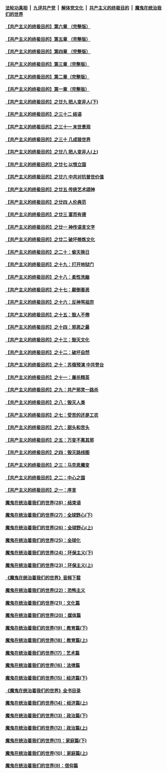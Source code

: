 ####  [法轮功真相](../../../../basic/blob/master/README.md?t=11241926) &nbsp;|&nbsp; [九评共产党](../../../../9ping.md/blob/master/README.md?t=11241926) &nbsp;|&nbsp; [解体党文化](../../../../jtdwh.md/blob/master/README.md?t=11241926)  &nbsp;|&nbsp; [共产主义的终极目的](../../../../gczydzjmd.md/blob/master/README.md?t=11241926) &nbsp;|&nbsp; [魔鬼在统治我们的世界](../../../../mgztzwmdsj.md/blob/master/README.md?t=11241926) 

#### [【共产主义的终极目的】第六章 （完整版）](../pages/nsc422/n11428913.md?t=11241926) 

#### [【共产主义的终极目的】第五章 （完整版）](../pages/nsc422/n11428912.md?t=11241926) 

#### [【共产主义的终极目的】第四章 （完整版）](../pages/nsc422/n11428907.md?t=11241926) 

#### [【共产主义的终极目的】第三章（完整版）](../pages/nsc422/n11428848.md?t=11241926) 

#### [【共产主义的终极目的】第二章（完整版）](../pages/nsc422/n11428831.md?t=11241926) 

#### [【共产主义的终极目的】第一章（完整版）](../pages/nsc422/n11417651.md?t=11241926) 

#### [【共产主义的终极目的】之廿九 把人变非人(下)](../pages/nsc422/n11344140.md?t=11241926) 

#### [【共产主义的终极目的】之三十二 结语](../pages/nsc422/n11360535.md?t=11241926) 

#### [【共产主义的终极目的】之三十一 末世景观](../pages/nsc422/n11351129.md?t=11241926) 

#### [【共产主义的终极目的】之三十 几成狼世界](../pages/nsc422/n11348280.md?t=11241926) 

#### [【共产主义的终极目的】之廿八 把人变非人(上)](../pages/nsc422/n11340492.md?t=11241926) 

#### [【共产主义的终极目的】之廿七 以恨立国](../pages/nsc422/n11336944.md?t=11241926) 

#### [【共产主义的终极目的】之廿六 中共对抗普世价值](../pages/nsc422/n11324785.md?t=11241926) 

#### [【共产主义的终极目的】之廿五 传统艺术颂神](../pages/nsc422/n11296396.md?t=11241926) 

#### [【共产主义的终极目的】之廿四 人伦典范](../pages/nsc422/n11296397.md?t=11241926) 

#### [【共产主义的终极目的】之廿三 富而有德](../pages/nsc422/n11283598.md?t=11241926) 

#### [【共产主义的终极目的】之廿一 神传语言文字](../pages/nsc422/n11263265.md?t=11241926) 

#### [【共产主义的终极目的】之廿二 破坏修炼文化](../pages/nsc422/n11245728.md?t=11241926) 

#### [【共产主义的终极目的】之二十：偷天换日](../pages/nsc422/n11238846.md?t=11241926) 

#### [【共产主义的终极目的】之十九：打开地狱门](../pages/nsc422/n11206376.md?t=11241926) 

#### [【共产主义的终极目的】之十八：柔性洗脑](../pages/nsc422/n11199994.md?t=11241926) 

#### [【共产主义的终极目的】之十七：颠倒善恶](../pages/nsc422/n11179782.md?t=11241926) 

#### [【共产主义的终极目的】之十六：反神骂祖宗](../pages/nsc422/n11166798.md?t=11241926) 

#### [【共产主义的终极目的】之十五：毁人不倦](../pages/nsc422/n11166792.md?t=11241926) 

#### [【共产主义的终极目的】之十四：邪恶之最](../pages/nsc422/n11150249.md?t=11241926) 

#### [【共产主义的终极目的】之十三：毁灭文化](../pages/nsc422/n11135227.md?t=11241926) 

#### [【共产主义的终极目的】之十二：破坏自然](../pages/nsc422/n11135214.md?t=11241926) 

#### [【共产主义的终极目的】之十：苏俄预演 中共登台](../pages/nsc422/n11118424.md?t=11241926) 

#### [【共产主义的终极目的】之十一：屠杀精英](../pages/nsc422/n11118442.md?t=11241926) 

#### [【共产主义的终极目的】之九：共产邪灵一路杀](../pages/nsc422/n11114139.md?t=11241926) 

#### [【共产主义的终极目的】之八：毁灭人类](../pages/nsc422/n11108503.md?t=11241926) 

#### [【共产主义的终极目的】之七：受苦的还是工农](../pages/nsc422/n11101809.md?t=11241926) 

#### [【共产主义的终极目的】之六：甜头和苦头](../pages/nsc422/n11096971.md?t=11241926) 

#### [【共产主义的终极目的】之五：万变不离其邪](../pages/nsc422/n11091285.md?t=11241926) 

#### [【共产主义的终极目的】之四：毁灭路线图](../pages/nsc422/n11086284.md?t=11241926) 

#### [【共产主义的终极目的】之三：马克思魔变](../pages/nsc422/n11061941.md?t=11241926) 

#### [【共产主义的终极目的】之二：中心之国](../pages/nsc422/n11047728.md?t=11241926) 

#### [【共产主义的终极目的】之一：序言](../pages/nsc422/n11086077.md?t=11241926) 

#### [魔鬼在统治着我们的世界(28)：结束语](../pages/nsc422/n10936246.md?t=11241926) 

#### [魔鬼在统治着我们的世界(27)：全球野心(下)](../pages/nsc422/n10928319.md?t=11241926) 

#### [魔鬼在统治着我们的世界(26)：全球野心(上)](../pages/nsc422/n10900318.md?t=11241926) 

#### [魔鬼在统治着我们的世界(25)：全球化](../pages/nsc422/n10788205.md?t=11241926) 

#### [魔鬼在统治着我们的世界(24)：环保主义(下)](../pages/nsc422/n10695307.md?t=11241926) 

#### [魔鬼在统治着我们的世界(23)：环保主义(上)](../pages/nsc422/n10688613.md?t=11241926) 

#### [《魔鬼在统治着我们的世界》音频下载](../pages/nsc422/n10635553.md?t=11241926) 

#### [魔鬼在统治着我们的世界(22)：恐怖主义](../pages/nsc422/n10614727.md?t=11241926) 

#### [魔鬼在统治着我们的世界(21)：文化篇](../pages/nsc422/n10597706.md?t=11241926) 

#### [魔鬼在统治着我们的世界(20)：媒体篇](../pages/nsc422/n10586579.md?t=11241926) 

#### [魔鬼在统治着我们的世界(19)：教育篇(下)](../pages/nsc422/n10564808.md?t=11241926) 

#### [魔鬼在统治着我们的世界(18)：教育篇(上)](../pages/nsc422/n10526970.md?t=11241926) 

#### [魔鬼在统治着我们的世界(17)：艺术篇](../pages/nsc422/n10499093.md?t=11241926) 

#### [魔鬼在统治着我们的世界(16)：法律篇](../pages/nsc422/n10485969.md?t=11241926) 

#### [魔鬼在统治着我们的世界(15)：经济篇(下)](../pages/nsc422/n10469975.md?t=11241926) 

#### [《魔鬼在统治着我们的世界》全书目录](../pages/nsc422/n10464261.md?t=11241926) 

#### [魔鬼在统治着我们的世界(14)：经济篇(上)](../pages/nsc422/n10457370.md?t=11241926) 

#### [魔鬼在统治着我们的世界(13)：政治篇(下)](../pages/nsc422/n10448270.md?t=11241926) 

#### [魔鬼在统治着我们的世界(12)：政治篇(上)](../pages/nsc422/n10444576.md?t=11241926) 

#### [魔鬼在统治着我们的世界(11)：家庭篇(下)](../pages/nsc422/n10440961.md?t=11241926) 

#### [魔鬼在统治着我们的世界(10)：家庭篇(上)](../pages/nsc422/n10435448.md?t=11241926) 

#### [魔鬼在统治着我们的世界(9)：信仰篇](../pages/nsc422/n10432159.md?t=11241926) 

